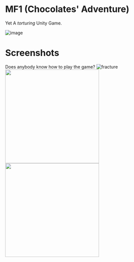 # MF1 (Chocolates' Adventure)
Yet A *torturing* Unity Game.

![image](https://user-images.githubusercontent.com/15688641/183360253-1b42dcab-174c-42f7-9e9f-17c96562070a.png)

# Screenshots

Does anybody know how to play the game?
![fracture](https://user-images.githubusercontent.com/15688641/183360918-9713040a-8149-4944-a85a-4e965d891920.png)
<img src="https://user-images.githubusercontent.com/15688641/183360503-a9d876c7-c10d-476e-a130-b5a760eaeae6.png" height="300" />
<img src="https://user-images.githubusercontent.com/15688641/183360547-f34eef77-887d-47f0-87cf-39d0624c9dea.png" height="300" />
